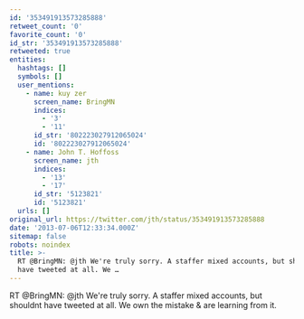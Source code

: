 ```yaml
---
id: '353491913573285888'
retweet_count: '0'
favorite_count: '0'
id_str: '353491913573285888'
retweeted: true
entities:
  hashtags: []
  symbols: []
  user_mentions:
    - name: kuy zer
      screen_name: BringMN
      indices:
        - '3'
        - '11'
      id_str: '802223027912065024'
      id: '802223027912065024'
    - name: John T. Hoffoss
      screen_name: jth
      indices:
        - '13'
        - '17'
      id_str: '5123821'
      id: '5123821'
  urls: []
original_url: https://twitter.com/jth/status/353491913573285888
date: '2013-07-06T12:33:34.000Z'
sitemap: false
robots: noindex
title: >-
  RT @BringMN: @jth We're truly sorry. A staffer mixed accounts, but shouldnt
  have tweeted at all. We …
---
```


RT @BringMN: @jth We're truly sorry. A staffer mixed accounts, but shouldnt have tweeted at all. We own the mistake &amp; are learning from it.